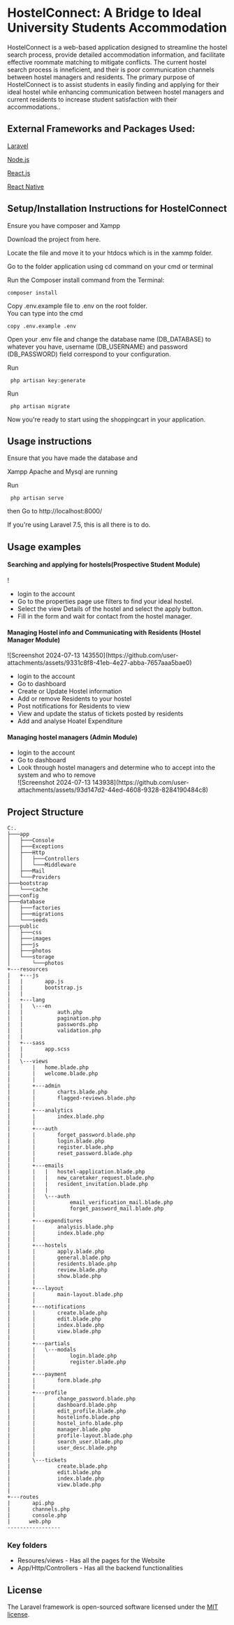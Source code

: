 <h1>HostelConnect: A Bridge to Ideal University Students Accommodation </h1>
<p>HostelConnect is a web-based application designed to streamline the hostel search process, provide detailed accommodation information, and facilitate effective roommate matching to mitigate conflicts. The current hostel search process is inneficient, and their is poor communication channels between hostel managers and residents. The primary purpose of HostelConnect is to assist students in easily finding and applying for their ideal hostel while enhancing communication between hostel managers and current residents to increase student satisfaction with their accommodations.. </p>

<h2> External Frameworks and Packages Used: </h2>

[Laravel](https://laravel.com/) 

[Node.js](https://node.js.org/en)

[React.js](https://react.dev)

[React Native](https://reactnative.dev)

<h2>Setup/Installation Instructions for HostelConnect</h2>
Ensure you have composer and Xampp<br>

Download the project from here.<br>

Locate the file and move it to your htdocs which is in the xammp folder.<br>

Go to the folder application using cd command on your cmd or terminal<br>

Run the Composer install command from the Terminal:

    composer install

Copy .env.example file to .env on the root folder.<br>
You can type into the cmd

    copy .env.example .env 

Open your .env file and change the database name (DB_DATABASE) to whatever you have, username (DB_USERNAME) and password (DB_PASSWORD) field correspond to your configuration.

Run 

     php artisan key:generate
     
Run 

     php artisan migrate

Now you're ready to start using the shoppingcart in your application.

<h2>Usage instructions</h2>

Ensure that you have made the database and <br>

Xampp Apache and Mysql are running

Run 
     
     php artisan serve
     
then 
Go to http://localhost:8000/

If you're using Laravel 7.5, this is all there is to do. 

<h2>Usage examples</h2>

<h4>Searching and applying for hostels(Prospective Student Module)</h4>!
<ul>
<li>login to the account</li>
<li>Go to the properties page use filters to find your ideal hostel.</li>
<li>Select the view Details of the hostel and select the apply button.</li>
<li>Fill in the form and wait for contact from the hostel manager.</li>
</ul>

<h4>Managing Hostel info and Communicating with Residents (Hostel Manager Module)</h4>
![Screenshot 2024-07-13 143550](https://github.com/user-attachments/assets/9331c8f8-41eb-4e27-abba-7657aaa5bae0)

<ul>
<li>login to the account</li>
<li>Go to dashboard</li>
<li>Create or Update Hostel information</li>
<li>Add or remove Residents to your hostel</li>
<li>Post notifications for Residents to view</li>
<li>View and update the status of tickets posted by residents</li>
<li>Add and analyse Hoatel Expenditure</li>
</ul>

<h4>Managing hostel managers (Admin Module)</h4>
<ul>
<li>login to the account</li>
<li>Go to dashboard</li>
<li>Look through hostel managers and determine who to accept into the system and who to remove</li>![Screenshot 2024-07-13 143938](https://github.com/user-attachments/assets/93d147d2-44ed-4608-9328-8284190484c8)
</ul>

<h2>Project Structure</h2>

```
C:.
├───app
│   ├───Console
│   ├───Exceptions
│   ├───Http
│   │   ├───Controllers
│   │   └───Middleware
│   ├───Mail
│   └───Providers
├───bootstrap
│   └───cache
├───config
├───database
│   ├───factories
│   ├───migrations
│   └───seeds
├───public
│   ├───css
│   ├───images
│   ├───js
│   ├───photos
│   └───storage
│       └───photos
+---resources
|   +---js
|   |       app.js
|   |       bootstrap.js
|   |
|   +---lang
|   |   \---en
|   |           auth.php
|   |           pagination.php
|   |           passwords.php
|   |           validation.php
|   |
|   +---sass
|   |       app.scss
|   |
|   \---views
|       |   home.blade.php
|       |   welcome.blade.php
|       |
|       +---admin
|       |       charts.blade.php
|       |       flagged-reviews.blade.php
|       |
|       +---analytics
|       |       index.blade.php
|       |
|       +---auth
|       |       forget_password.blade.php
|       |       login.blade.php
|       |       register.blade.php
|       |       reset_password.blade.php
|       |
|       +---emails
|       |   |   hostel-application.blade.php
|       |   |   new_caretaker_request.blade.php
|       |   |   resident_invitation.blade.php
|       |   |
|       |   \---auth
|       |           email_verification_mail.blade.php
|       |           forget_password_mail.blade.php
|       |
|       +---expenditures
|       |       analysis.blade.php
|       |       index.blade.php
|       |
|       +---hostels
|       |       apply.blade.php
|       |       general.blade.php
|       |       residents.blade.php
|       |       review.blade.php
|       |       show.blade.php
|       |
|       +---layout
|       |       main-layout.blade.php
|       |
|       +---notifications
|       |       create.blade.php
|       |       edit.blade.php
|       |       index.blade.php
|       |       view.blade.php
|       |
|       +---partials
|       |   \---modals
|       |           login.blade.php
|       |           register.blade.php
|       |
|       +---payment
|       |       form.blade.php
|       |
|       +---profile
|       |       change_password.blade.php
|       |       dashboard.blade.php
|       |       edit_profile.blade.php
|       |       hostelinfo.blade.php
|       |       hostel_info.blade.php
|       |       manager.blade.php
|       |       profile-layout.blade.php
|       |       search_user.blade.php
|       |       user_desc.blade.php
|       |
|       \---tickets
|               create.blade.php
|               edit.blade.php
|               index.blade.php
|               view.blade.php
|
+---routes
|       api.php
|       channels.php
|       console.php
|      web.php
-----------------
```
<h3>Key folders</h3>

- Resoures/views -  Has all the pages for the Website
- App/Http/Controllers - Has all the backend functionalities 

## License

The Laravel framework is open-sourced software licensed under the [MIT license](https://opensource.org/licenses/MIT).


